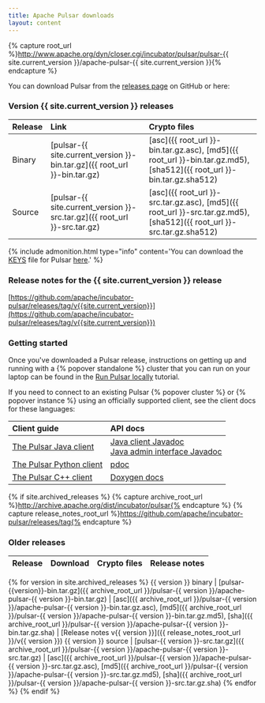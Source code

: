 ```yaml
---
title: Apache Pulsar downloads
layout: content
---
```


<!--

    Licensed to the Apache Software Foundation (ASF) under one
    or more contributor license agreements.  See the NOTICE file
    distributed with this work for additional information
    regarding copyright ownership.  The ASF licenses this file
    to you under the Apache License, Version 2.0 (the
    "License"); you may not use this file except in compliance
    with the License.  You may obtain a copy of the License at

      http://www.apache.org/licenses/LICENSE-2.0

    Unless required by applicable law or agreed to in writing,
    software distributed under the License is distributed on an
    "AS IS" BASIS, WITHOUT WARRANTIES OR CONDITIONS OF ANY
    KIND, either express or implied.  See the License for the
    specific language governing permissions and limitations
    under the License.

-->

{% capture root_url %}http://www.apache.org/dyn/closer.cgi/incubator/pulsar/pulsar-{{ site.current_version }}/apache-pulsar-{{ site.current_version }}{% endcapture %}

You can download Pulsar from the [releases page](https://github.com/apache/incubator-pulsar/releases) on GitHub or here:

### Version {{ site.current_version }} releases

Release | Link | Crypto files
:-------|:-----|:------------
Binary | [pulsar-{{ site.current_version }}-bin.tar.gz]({{ root_url }}-bin.tar.gz) | [asc]({{ root_url }}-bin.tar.gz.asc), [md5]({{ root_url }}-bin.tar.gz.md5), [sha512]({{ root_url }}-bin.tar.gz.sha512)
Source | [pulsar-{{ site.current_version }}-src.tar.gz]({{ root_url }}-src.tar.gz) | [asc]({{ root_url }}-src.tar.gz.asc), [md5]({{ root_url }}-src.tar.gz.md5), [sha512]({{ root_url }}-src.tar.gz.sha512)

{% include admonition.html type="info" content='You can download the [KEYS](http://www.apache.org/dev/release-signing#keys-policy) file for Pulsar <a href="http://www.apache.org/dist/incubator/pulsar/KEYS" download>here</a>.' %}

### Release notes for the {{ site.current_version }} release

[https://github.com/apache/incubator-pulsar/releases/tag/v{{site.current_version}}](https://github.com/apache/incubator-pulsar/releases/tag/v{{site.current_version}})

### Getting started

Once you've downloaded a Pulsar release, instructions on getting up and running with a {% popover standalone %} cluster that you can run on your laptop can be found in the [Run Pulsar locally](/docs/latest/getting-started/LocalCluster) tutorial.

If you need to connect to an existing Pulsar {% popover cluster %} or {% popover instance %} using an officially supported client, see the client docs for these languages:

Client guide | API docs
:------------|:--------
[The Pulsar Java client](../docs/latest/clients/Java) | [Java client Javadoc](../api/client)<br />[Java admin interface Javadoc](../api/admin)
[The Pulsar Python client](../docs/latest/clients/Python) | [pdoc](../api/python)
[The Pulsar C++ client](../docs/latest/clients/Cpp) | [Doxygen docs](../api/cpp)


{% if site.archived_releases %}
{% capture archive_root_url %}http://archive.apache.org/dist/incubator/pulsar{% endcapture %}
{% capture release_notes_root_url %}https://github.com/apache/incubator-pulsar/releases/tag{% endcapture %}

### Older releases

Release | Download | Crypto files | Release notes
:-------|:---------|:-------------|:-------------
{% for version in site.archived_releases
%} {{ version }} binary | [pulsar-{{version}}-bin.tar.gz]({{ archive_root_url }}/pulsar-{{ version }}/apache-pulsar-{{ version }}-bin.tar.gz) | [asc]({{ archive_root_url }}/pulsar-{{ version }}/apache-pulsar-{{ version }}-bin.tar.gz.asc), [md5]({{ archive_root_url }}/pulsar-{{ version }}/apache-pulsar-{{ version }}-bin.tar.gz.md5), [sha]({{ archive_root_url }}/pulsar-{{ version }}/apache-pulsar-{{ version }}-bin.tar.gz.sha) | [Release notes v{{ version }}]({{ release_notes_root_url }}/v{{ version }})
{{ version }} source | [pulsar-{{ version }}-src.tar.gz]({{ archive_root_url }}/pulsar-{{ version }}/apache-pulsar-{{ version }}-src.tar.gz) | [asc]({{ archive_root_url }}/pulsar-{{ version }}/apache-pulsar-{{ version }}-src.tar.gz.asc), [md5]({{ archive_root_url }}/pulsar-{{ version }}/apache-pulsar-{{ version }}-src.tar.gz.md5), [sha]({{ archive_root_url }}/pulsar-{{ version }}/apache-pulsar-{{ version }}-src.tar.gz.sha)
{% endfor %}
{% endif %}